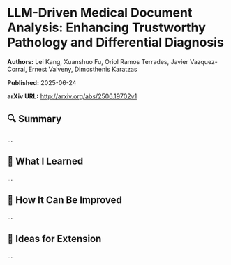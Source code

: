 # LLM-Driven Medical Document Analysis: Enhancing Trustworthy Pathology and Differential Diagnosis
**Authors:** Lei Kang, Xuanshuo Fu, Oriol Ramos Terrades, Javier Vazquez-Corral, Ernest Valveny, Dimosthenis Karatzas

**Published:** 2025-06-24

**arXiv URL:** http://arxiv.org/abs/2506.19702v1

## 🔍 Summary

...

## 🧠 What I Learned

...

## 🔬 How It Can Be Improved

...

## 🧪 Ideas for Extension

...
